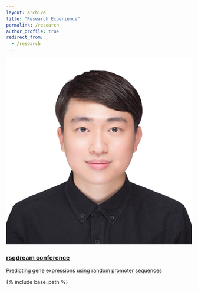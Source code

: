 ```yaml
---
layout: archive
title: "Research Experience"
permalink: /research
author_profile: true
redirect_from: 
  - /research
---
```


<div class="card-container">
  <!-- Card 1 -->
  <a href="www.naver.com" class="card" target="_blank">
    <img src="../images/sihyunpark.png" alt="RSGDream Conference" class="card-image">
    <div class="card-content">
      <h3 class="card-title">rsgdream conference</h3>
      <p class="card-description">Predicting gene expressions using random promoter sequences</p>
    </div>
  </a>

</div>



{% include base_path %}